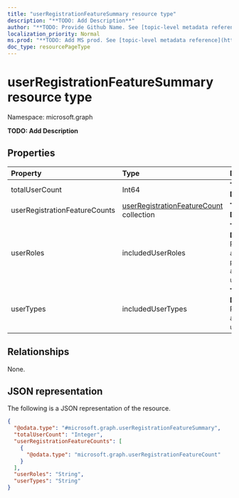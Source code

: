 ```yaml
---
title: "userRegistrationFeatureSummary resource type"
description: "**TODO: Add Description**"
author: "**TODO: Provide Github Name. See [topic-level metadata reference](https://msgo.azurewebsites.net/add/document/guidelines/metadata.html#topic-level-metadata)**"
localization_priority: Normal
ms.prod: "**TODO: Add MS prod. See [topic-level metadata reference](https://msgo.azurewebsites.net/add/document/guidelines/metadata.html#topic-level-metadata)**"
doc_type: resourcePageType
---
```


# userRegistrationFeatureSummary resource type

Namespace: microsoft.graph



**TODO: Add Description**

## Properties
|Property|Type|Description|
|:---|:---|:---|
|totalUserCount|Int64|**TODO: Add Description**|
|userRegistrationFeatureCounts|[userRegistrationFeatureCount](../resources/userregistrationfeaturecount.md) collection|**TODO: Add Description**|
|userRoles|includedUserRoles|**TODO: Add Description**. Possible values are: `all`, `privilegedAdmin`, `admin`, `user`, `unknownFutureValue`.|
|userTypes|includedUserTypes|**TODO: Add Description**. Possible values are: `all`, `member`, `guest`, `unknownFutureValue`.|

## Relationships
None.

## JSON representation
The following is a JSON representation of the resource.
<!-- {
  "blockType": "resource",
  "@odata.type": "microsoft.graph.userRegistrationFeatureSummary"
}
-->
``` json
{
  "@odata.type": "#microsoft.graph.userRegistrationFeatureSummary",
  "totalUserCount": "Integer",
  "userRegistrationFeatureCounts": [
    {
      "@odata.type": "microsoft.graph.userRegistrationFeatureCount"
    }
  ],
  "userRoles": "String",
  "userTypes": "String"
}
```

